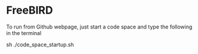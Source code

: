 # FreeBIRD

To run from Github webpage, just start a code space and type the following in the terminal

sh ./code_space_startup.sh
